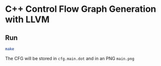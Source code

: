 # C++ Control Flow Graph Generation with LLVM 

## Run
```bash
make
```
The CFG will be stored in `cfg.main.dot` and in an PNG `main.png`
